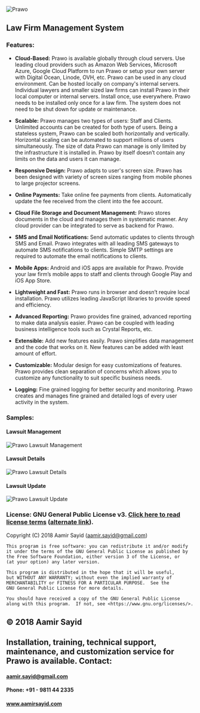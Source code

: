 ![Prawo](https://cdn.aamirsayid.com/prawo/logo.jpg)
## Law Firm Management System

### Features:

* **Cloud-Based:** Prawo is available globally through cloud servers. Use leading cloud providers such as Amazon Web Services, Microsoft Azure, Google Cloud Platform to run Prawo or setup your own server with Digital Ocean, Linode, OVH, etc. Prawo can be used in any cloud environment.
Can be hosted locally on company's internal servers. Individual lawyers and smaller sized law firms can install Prawo in their local computer or internal servers. 
Install once, use everywhere. Prawo needs to be installed only once for a law firm. The system does not need to be shut down for update or maintenance.

* **Scalable:** Prawo manages two types of users: Staff and Clients. Unlimited accounts can be created for both type of users.
Being a stateless system, Prawo can be scaled both horizontally and vertically. Horizontal scaling can be automated to support millions of users simultaneously. 
The size of data Prawo can manage is only limited by the infrastructure it is installed in. Prawo by itself doesn’t contain any limits on the data and users it can manage.  

* **Responsive Design:** Prawo adapts to user's screen size. Prawo has been designed with variety of screen sizes ranging from mobile phones to large projector screens.

* **Online Payments:** Take online fee payments from clients. Automatically update the fee received from the client into the fee account.

* **Cloud File Storage and Document Management:** Prawo stores documents in the cloud and manages them in systematic manner. Any cloud provider can be integrated to serve as backend for Prawo.

* **SMS and Email Notifications:** Send automatic updates to clients through SMS and Email. Prawo integrates with all leading SMS gateways to automate SMS notifications to clients. Simple SMTP settings are required to automate the email notifications to clients. 

* **Mobile Apps:** Android and iOS apps are available for Prawo. Provide your law firm’s mobile apps to staff and clients through Google Play and iOS App Store.

* **Lightweight and Fast:** Prawo runs in browser and doesn’t require local installation. Prawo utilizes leading JavaScript libraries to provide speed and efficiency.

* **Advanced Reporting:** Prawo provides fine grained, advanced reporting to make data analysis easier. Prawo can be coupled with leading business intelligence tools such as Crystal Reports, etc.

* **Extensible:** Add new features easily. Prawo simplifies data management and the code that works on it.  New features can be added with least amount of effort.

* **Customizable:** Modular design for easy customizations of features. Prawo provides clean separation of concerns which allows you to customize any functionality to suit specific business needs.

* **Logging:** Fine grained logging for better security and monitoring. Prawo creates and manages fine grained and detailed logs of every user activity in the system.


### Samples:
#### Lawsuit Management
![Prawo Lawsuit Management](https://cdn.aamirsayid.com/prawo/lawsuit_management.jpg)

#### Lawsuit Details
![Prawo Lawsuit Details](https://cdn.aamirsayid.com/prawo/lawsuit_details.jpg)

#### Lawsuit Update
![Prawo Lawsuit Update](https://cdn.aamirsayid.com/prawo/update_details.jpg)


### License: GNU General Public License v3. [Click here to read license terms](license.md) ([alternate link](https://www.gnu.org/licenses/gpl-3.0.en.html)).
Copyright (C) 2018  Aamir Sayid (aamir.sayid@gmail.com)

    This program is free software: you can redistribute it and/or modify
    it under the terms of the GNU General Public License as published by
    the Free Software Foundation, either version 3 of the License, or
    (at your option) any later version.

    This program is distributed in the hope that it will be useful,
    but WITHOUT ANY WARRANTY; without even the implied warranty of
    MERCHANTABILITY or FITNESS FOR A PARTICULAR PURPOSE.  See the
    GNU General Public License for more details.

    You should have received a copy of the GNU General Public License
    along with this program.  If not, see <https://www.gnu.org/licenses/>. 

## © 2018 Aamir Sayid

## Installation, training, technical support, maintenance, and customization service for Prawo is available. Contact: 
#### aamir.sayid@gmail.com
#### Phone: +91 - 9811 44 2335
#### www.aamirsayid.com
